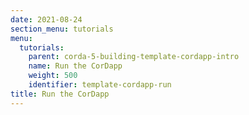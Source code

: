 ```yaml
---
date: 2021-08-24
section_menu: tutorials
menu:
  tutorials:
    parent: corda-5-building-template-cordapp-intro
    name: Run the CorDapp
    weight: 500
    identifier: template-cordapp-run
title: Run the CorDapp
---
```

